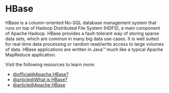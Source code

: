 # HBase

HBase is a column-oriented No-SQL database management system that runs on top of Hadoop Distributed File System (HDFS), a main component of Apache Hadoop. HBase provides a fault-tolerant way of storing sparse data sets, which are common in many big data use cases. It is well suited for real-time data processing or random read/write access to large volumes of data. HBase applications are written in Java™ much like a typical Apache MapReduce application.

Visit the following resources to learn more:

- [@official@Apacha HBase?](https://hbase.apache.org/)
- [@article@What is HBase?](https://www.ibm.com/think/topics/hbase)
- [@article@Apache HBase](https://en.wikipedia.org/wiki/Apache_HBase)